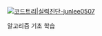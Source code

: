 [![코드트리|실력진단-junlee0507](https://banner.codetree.ai/v1/banner/junlee0507)](https://www.codetree.ai/profiles/junlee0507)

알고리즘 기초 학습
